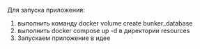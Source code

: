 Для запуска приложения:
1. выполнить команду  docker volume create bunker_database
2. выполнить docker compose up -d в директории resources
3. Запускаем приложение в идее